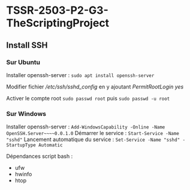 # TSSR-2503-P2-G3-TheScriptingProject

## Install SSH

### Sur Ubuntu

Installer openssh-server : `sudo apt install openssh-server`

Modifier fichier */etc/ssh/sshd_config* en y ajoutant *PermitRootLogin yes*

Activer le compte root `sudo passwd root` puis `sudo passwd -u root`

### Sur Windows

Installer openssh-server : `Add-WindowsCapability -Online -Name OpenSSH.Server~~~~0.0.1.0`
Démarrer le service : `Start-Service -Name "sshd"`
Lancement automatique du service : `Set-Service -Name "sshd" -StartupType Automatic`

Dépendances script bash :

* ufw
* hwinfo
* htop
